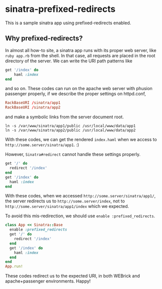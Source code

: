 sinatra-prefixed-redirects
=========================
This is a sample sinatra app using prefixed-redirects enabled.

## Why prefixed-redirects?
In almost all how-to site, a sinatra app runs with its proper web server, like `ruby app.rb` from the shell.  In that case, all requests are placed in the root directory of the server.  We can write the URI path patterns like

```ruby:app.rb
get '/index' do
    haml :index
end
```
and so on.  These codes can run on the apache web server with phusion passenger properly, if we describe the proper settings on httpd.conf,

```conf:httpd.conf
RackBaseURI /sinatra/app1
RackBaseURI /sinatra/app2
```
and make a symbolic links from the server document root.

```shell:
ln -s /var/www/sinatra/app1/public /usr/local/www/data/app1
ln -s /var/www/sinatra/app2/public /usr/local/www/data/app2
```
With these codes, we can get the rendered `index.haml` when we access to `http://some.server/sinatra/app1`. :)

However, `Sinatra#redirect` cannot handle these settings properly.

```ruby:app.rb
get '/' do
  redirect '/index'
end
get '/index' do
  haml :index
end
```

With these codes, when we accessed `http://some.server/sinatra/app1/`, the server redirects us to `http://some.server/index`, not to `http://some.server/sinatra/app1/index` which we expected.

To avoid this mis-redirection, we should use `enable :prefixed_redirects`.

```ruby:app.rb
class App << Sinatra::Base
  enable :prefixed_redirects
  get '/' do
    redirect '/index'
  end
  get '/index' do
    haml :index
  end
end
App.run!
```
 These codes redirect us to the expected URI, in both WEBrick and apache+passenger environments.  Happy!
